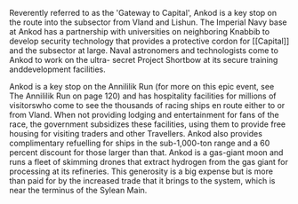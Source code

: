 Reverently referred to as the 'Gateway to Capital', Ankod is a key stop on the route into the subsector from Vland and Lishun. The Imperial Navy base at Ankod has a partnership with universities on neighboring Knabbib to develop security technology that provides a protective cordon for [[Capital]] and the subsector at large. Naval astronomers and technologists come to Ankod to work on the ultra- secret Project Shortbow at its secure training anddevelopment facilities.

Ankod is a key stop on the Annililik Run (for more on this epic event, see The Annililik Run on page 120) and has hospitality facilities for millions of visitorswho come to see the  thousands of racing ships en route either to or from Vland. When not providing lodging and entertainment for fans of the race, the government subsidizes these facilities, using them to provide free housing for visiting traders and other Travellers. Ankod also provides complimentary refuelling for ships in the sub-1,000-ton range and a 60 percent discount for those larger than that. Ankod is a gas-giant moon and runs a fleet of skimming drones that extract hydrogen from the gas giant for processing at its refineries. This generosity is a big expense but is more than paid for by the increased trade that it brings to the system, which is near the terminus of the Sylean Main.

